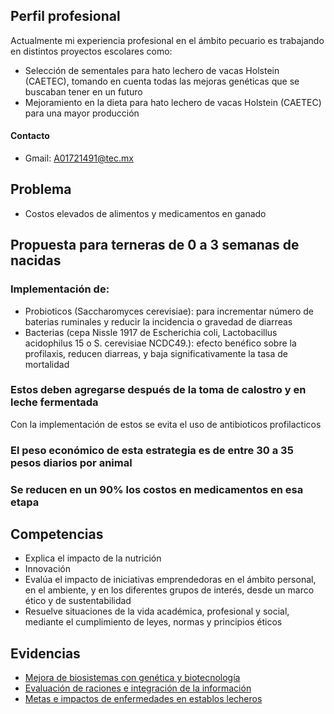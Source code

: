 ## Perfil profesional 

Actualmente mi experiencia profesional en el ámbito pecuario es trabajando en distintos proyectos escolares como:
-	Selección de sementales para hato lechero de vacas Holstein (CAETEC), tomando en cuenta todas las mejoras genéticas que se buscaban tener en un futuro 
-	Mejoramiento en la dieta para hato lechero de vacas Holstein (CAETEC) para una mayor producción

#### Contacto
- Gmail: A01721491@tec.mx

## Problema
- Costos elevados de alimentos y medicamentos en ganado

## Propuesta para terneras de 0 a 3 semanas de nacidas
### Implementación de:
- Probioticos (Saccharomyces cerevisiae): para incrementar número de baterias ruminales y reducir la incidencia o gravedad de diarreas
- Bacterias (cepa Nissle 1917 de Escherichia coli, Lactobacillus acidophilus 15 o S. cerevisiae NCDC49.): efecto benéfico sobre la profilaxis, reducen diarreas,  y baja significativamente la tasa de mortalidad 

### Estos deben agregarse después de la toma de calostro y en leche fermentada

Con la implementación de estos se evita el uso de antibioticos profilacticos 

### El peso económico de esta estrategia es de entre 30 a 35 pesos diarios por animal
### Se reducen en un 90% los costos en medicamentos en esa etapa 

## Competencias 
 - Explica el impacto de la nutrición
 - Innovación
 - Evalúa el impacto de iniciativas emprendedoras en el ámbito personal, en el ambiente, y en los diferentes grupos de interés, desde un marco ético y de sustentabilidad
 - Resuelve situaciones de la vida académica, profesional y social, mediante el cumplimiento de leyes, normas y principios éticos

## Evidencias 
- [Mejora de biosistemas con genética y biotecnología](https://drive.google.com/file/d/1CjwWegONvLmLnxJd_gEryZkCqLQ9qQmB/view?usp=sharing)
- [Evaluación de raciones e integración de la información](https://drive.google.com/file/d/1c8tWiiZFyKEYGNQnPLZFNAcjHeV9j_fX/view?usp=sharing)
- [Metas e impactos de enfermedades en establos lecheros](https://drive.google.com/file/d/1n4G-3Bk_E_LKHBFQhG58F8Jod_GAbGRz/view?usp=sharing)



